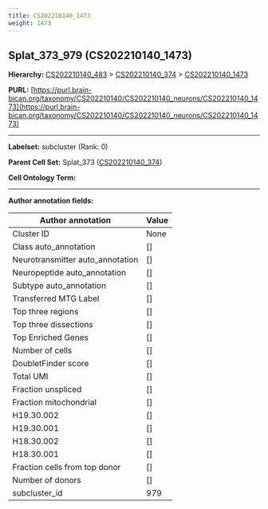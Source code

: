 ```yaml
---
title: CS202210140_1473
weight: 1473
---
```

## Splat_373_979 (CS202210140_1473)
<b>Hierarchy: </b>
[CS202210140_483](../CS202210140_483) >
[CS202210140_374](../CS202210140_374) >
[CS202210140_1473](../CS202210140_1473)

**PURL:** [https://purl.brain-bican.org/taxonomy/CS202210140/CS202210140_neurons/CS202210140_1473](https://purl.brain-bican.org/taxonomy/CS202210140/CS202210140_neurons/CS202210140_1473)

---


**Labelset:** subcluster (Rank: 0)

**Parent Cell Set:** Splat_373 ([CS202210140_374](../CS202210140_374))



**Cell Ontology Term:** 

[MARKER GENES.]: #


---

[TRANSFERRED ANNOTATIONS.]: #


[AUTHOR ANNOTATION FIELDS.]: #


**Author annotation fields:**

| Author annotation | Value |
|-------------------|-------|
|Cluster ID|None|
|Class auto_annotation|[]|
|Neurotransmitter auto_annotation|[]|
|Neuropeptide auto_annotation|[]|
|Subtype auto_annotation|[]|
|Transferred MTG Label|[]|
|Top three regions|[]|
|Top three dissections|[]|
|Top Enriched Genes|[]|
|Number of cells|[]|
|DoubletFinder score|[]|
|Total UMI|[]|
|Fraction unspliced|[]|
|Fraction mitochondrial|[]|
|H19.30.002|[]|
|H19.30.001|[]|
|H18.30.002|[]|
|H18.30.001|[]|
|Fraction cells from top donor|[]|
|Number of donors|[]|
|subcluster_id|979|
